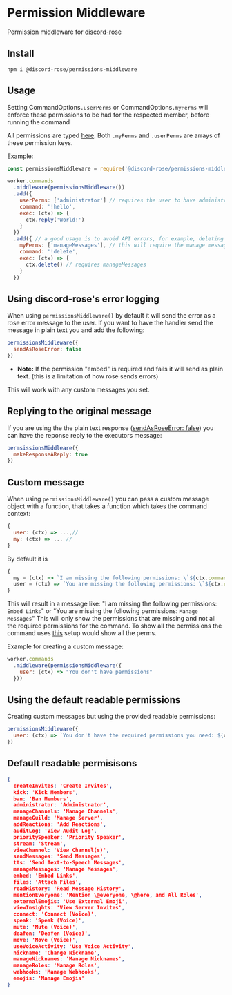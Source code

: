 # Permission Middleware

Permission middleware for [discord-rose](https://npmjs.com/package/discord-rose)

## Install

`npm i @discord-rose/permissions-middleware`

## Usage

Setting CommandOptions`.userPerms` or CommandOptions`.myPerms` will enforce these permissions to be had for the respected member, before running the command

All permissions are typed [here](https://github.com/discord-rose/discord-rose/blob/master/src/utils/Permissions.ts#L5). Both `.myPerms` and `.userPerms` are arrays of these permission keys.

Example:

```js
const permissionsMiddleware = require('@discord-rose/permissions-middleware')

worker.commands
  .middleware(permissionsMiddleware())
  .add({
    userPerms: ['administrator'] // requires the user to have administrator
    command: '!hello',
    exec: (ctx) => {
      ctx.reply('World!')
    }
  })
  .add({ // a good usage is to avoid API errors, for example, deleting messages:
    myPerms: ['manageMessages'], // this will require the manage messages permission
    command: '!delete',
    exec: (ctx) => {
      ctx.delete() // requires manageMessages
    }
  })
```

## Using discord-rose's error logging

When using `permissionsMiddleware()` by default it will send the error as a  rose error message to the user. If you want to have the handler send the message in plain text you and add the following:
```js
permissionsMiddleware({
  sendAsRoseError: false
})
```
- **Note:** If the permission "embed" is required and fails it will send as plain text. (this is a limitation of how rose sends errors)

This will work with any custom messages you set.

## Replying to the original message

If you are using the the plain text response ([sendAsRoseError: false](#using-discord-roses-error-logging "sendAsRoseError = false")) you can have the reponse reply to the executors message:
```js
permsissionsMiddleare({
  makeResponseAReply: true
})
```
## Custom message

When using `permissionsMiddleware()` you can pass a custom message object with a function, that takes a function which takes the command context:
```js
{
  user: (ctx) => ...,//
  my: (ctx) => ... //
}
```

By default it is 
```js
{
  my = (ctx) => `I am missing the following permissions: \`${ctx.command.myPerms.filter(p => !ctx.myPerms(p)).map(p => (typeof humanReadable === 'function' ? humanReadable(ctx, p) : humanReadable[p]) || p).join('`, `')}\``,
  user = (ctx) => `You are missing the following permissions: \`${ctx.command.userPerms.filter(p => !ctx.userPerms(p)).map(p => (typeof humanReadable === 'function' ? humanReadable(ctx, p) : humanReadable[p]) || p).join('`, `')}\``
}
```
This will result in a message like: "I am missing the following permissions: `Embed Links`" or "You are missing the following permissions: `Manage Messages`"
This will only show the permissions that are missing and not all the required permissions for the command. To show all the permissions the command uses [this](#using-the-default-readable-permissions) setup would show all the perms.


Example for creating a custom message:

```js
worker.commands
  .middleware(permissionsMiddleware({
    user: (ctx) => "You don't have permissions"
  }))
```
## Using the default readable permissions
Creating custom messages but using the provided readable permissions:
```js
permissionsMiddleware({
  user: (ctx) => `You don't have the required permissions you need: ${ctx.command.userPerms.map(p => permissionsMiddleware.humanReadable[p])}`
})
```

## Default readable permisisons
```json
{
  createInvites: 'Create Invites',
  kick: 'Kick Members',
  ban: 'Ban Members',
  administrator: 'Administrator',
  manageChannels: 'Manage Channels',
  manageGuild: 'Manage Server',
  addReactions: 'Add Reactions',
  auditLog: 'View Audit Log',
  prioritySpeaker: 'Priority Speaker',
  stream: 'Stream',
  viewChannel: 'View Channel(s)',
  sendMessages: 'Send Messages',
  tts: 'Send Text-to-Speech Messages',
  manageMessages: 'Manage Messages',
  embed: 'Embed Links',
  files: 'Attach Files',
  readHistory: 'Read Message History',
  mentionEveryone: 'Mention \@everyone, \@here, and All Roles',
  externalEmojis: 'Use External Emoji',
  viewInsights: 'View Server Invites',
  connect: 'Connect (Voice)',
  speak: 'Speak (Voice)',
  mute: 'Mute (Voice)',
  deafen: 'Deafen (Voice)',
  move: 'Move (Voice)',
  useVoiceActivity: 'Use Voice Activity',
  nickname: 'Change Nickname',
  manageNicknames: 'Manage Nicknames',
  manageRoles: 'Manage Roles',
  webhooks: 'Manage Webhooks',
  emojis: 'Manage Emojis'
}
```
[1]: #custom